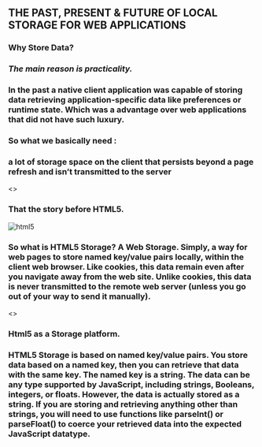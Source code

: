 ## **THE PAST, PRESENT & FUTURE OF LOCAL STORAGE FOR WEB APPLICATIONS**
### **Why Store Data**?
### *The main reason is practicality.*
### In the past a native client application was capable of storing data retrieving application-specific data like preferences or runtime state. Which was a advantage over web applications that did not have such luxury.
### So what we basically need :
### **a lot of storage space on the client that persists beyond a page refresh and isn’t transmitted to the server**

&lt;&gt;


### That the story before HTML5.
![html5](https://clementbuchanan.github.io/reading-notes/images/html5.jpg)

### So what is HTML5 Storage? A **Web Storage**. Simply, a way for web pages to store named key/value pairs locally, within the client web browser. **Like cookies**, this data remain even after you navigate away from the web site. Unlike cookies, this data is never transmitted to the remote web server (unless you go out of your way to send it manually).

&lt;&gt;

### **Html5 as a Storage platform**.
### HTML5 Storage is based on named key/value pairs. You store data based on a named key, then you can retrieve that data with the same key. The named key is a string. The data can be any type supported by JavaScript, including strings, Booleans, integers, or floats. However, the data is actually stored as a string. If you are storing and retrieving anything other than strings, you will need to use functions like parseInt() or parseFloat() to coerce your retrieved data into the expected JavaScript datatype.

